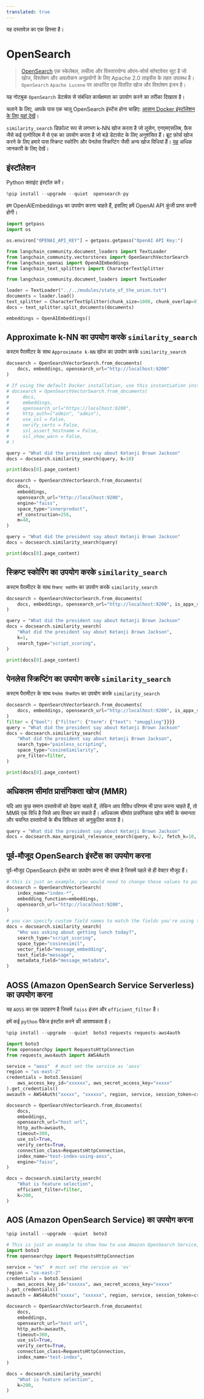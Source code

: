 ```yaml
---
translated: true
---
```


यह दस्तावेज़ का एक हिस्सा है।

# OpenSearch

> [OpenSearch](https://opensearch.org/) एक स्केलेबल, लचीला और विस्तारयोग्य ओपन-सोर्स सॉफ्टवेयर सूट है जो खोज, विश्लेषण और अवलोकन अनुप्रयोगों के लिए Apache 2.0 लाइसेंस के तहत उपलब्ध है। `OpenSearch` `Apache Lucene` पर आधारित एक वितरित खोज और विश्लेषण इंजन है।

यह नोटबुक `OpenSearch` डेटाबेस से संबंधित कार्यक्षमता का उपयोग करने का तरीका दिखाता है।

चलाने के लिए, आपके पास एक चालू OpenSearch इंस्टेंस होना चाहिए: [आसान Docker इंस्टॉलेशन के लिए यहां देखें](https://hub.docker.com/r/opensearchproject/opensearch)।

`similarity_search` डिफ़ॉल्ट रूप से लगभग k-NN खोज करता है जो लुसेन, एनएमएसलिब, फ़ैस जैसे कई एल्गोरिदम में से एक का उपयोग करता है जो बड़े डेटासेट के लिए अनुशंसित हैं। ब्रूट फ़ोर्स खोज करने के लिए हमारे पास स्क्रिप्ट स्कोरिंग और पेनलेस स्क्रिप्टिंग जैसी अन्य खोज विधियां हैं।
[यह](https://opensearch.org/docs/latest/search-plugins/knn/index/) अधिक जानकारी के लिए देखें।

## इंस्टॉलेशन

Python क्लाइंट इंस्टॉल करें।

```python
%pip install --upgrade --quiet  opensearch-py
```

हम OpenAIEmbeddings का उपयोग करना चाहते हैं, इसलिए हमें OpenAI API कुंजी प्राप्त करनी होगी।

```python
import getpass
import os

os.environ["OPENAI_API_KEY"] = getpass.getpass("OpenAI API Key:")
```

```python
from langchain_community.document_loaders import TextLoader
from langchain_community.vectorstores import OpenSearchVectorSearch
from langchain_openai import OpenAIEmbeddings
from langchain_text_splitters import CharacterTextSplitter
```

```python
from langchain_community.document_loaders import TextLoader

loader = TextLoader("../../modules/state_of_the_union.txt")
documents = loader.load()
text_splitter = CharacterTextSplitter(chunk_size=1000, chunk_overlap=0)
docs = text_splitter.split_documents(documents)

embeddings = OpenAIEmbeddings()
```

## Approximate k-NN का उपयोग करके `similarity_search`

कस्टम पैरामीटर के साथ `Approximate k-NN` खोज का उपयोग करके `similarity_search`

```python
docsearch = OpenSearchVectorSearch.from_documents(
    docs, embeddings, opensearch_url="http://localhost:9200"
)

# If using the default Docker installation, use this instantiation instead:
# docsearch = OpenSearchVectorSearch.from_documents(
#     docs,
#     embeddings,
#     opensearch_url="https://localhost:9200",
#     http_auth=("admin", "admin"),
#     use_ssl = False,
#     verify_certs = False,
#     ssl_assert_hostname = False,
#     ssl_show_warn = False,
# )
```

```python
query = "What did the president say about Ketanji Brown Jackson"
docs = docsearch.similarity_search(query, k=10)
```

```python
print(docs[0].page_content)
```

```python
docsearch = OpenSearchVectorSearch.from_documents(
    docs,
    embeddings,
    opensearch_url="http://localhost:9200",
    engine="faiss",
    space_type="innerproduct",
    ef_construction=256,
    m=48,
)

query = "What did the president say about Ketanji Brown Jackson"
docs = docsearch.similarity_search(query)
```

```python
print(docs[0].page_content)
```

## स्क्रिप्ट स्कोरिंग का उपयोग करके `similarity_search`

कस्टम पैरामीटर के साथ `स्क्रिप्ट स्कोरिंग` का उपयोग करके `similarity_search`

```python
docsearch = OpenSearchVectorSearch.from_documents(
    docs, embeddings, opensearch_url="http://localhost:9200", is_appx_search=False
)

query = "What did the president say about Ketanji Brown Jackson"
docs = docsearch.similarity_search(
    "What did the president say about Ketanji Brown Jackson",
    k=1,
    search_type="script_scoring",
)
```

```python
print(docs[0].page_content)
```

## पेनलेस स्क्रिप्टिंग का उपयोग करके `similarity_search`

कस्टम पैरामीटर के साथ `पेनलेस स्क्रिप्टिंग` का उपयोग करके `similarity_search`

```python
docsearch = OpenSearchVectorSearch.from_documents(
    docs, embeddings, opensearch_url="http://localhost:9200", is_appx_search=False
)
filter = {"bool": {"filter": {"term": {"text": "smuggling"}}}}
query = "What did the president say about Ketanji Brown Jackson"
docs = docsearch.similarity_search(
    "What did the president say about Ketanji Brown Jackson",
    search_type="painless_scripting",
    space_type="cosineSimilarity",
    pre_filter=filter,
)
```

```python
print(docs[0].page_content)
```

## अधिकतम सीमांत प्रासंगिकता खोज (MMR)

यदि आप कुछ समान दस्तावेजों को देखना चाहते हैं, लेकिन आप विविध परिणाम भी प्राप्त करना चाहते हैं, तो MMR एक विधि है जिसे आप विचार कर सकते हैं। अधिकतम सीमांत प्रासंगिकता खोज क्वेरी के समानता और चयनित दस्तावेजों के बीच विविधता को अनुकूलित करता है।

```python
query = "What did the president say about Ketanji Brown Jackson"
docs = docsearch.max_marginal_relevance_search(query, k=2, fetch_k=10, lambda_param=0.5)
```

## पूर्व-मौजूद OpenSearch इंस्टेंस का उपयोग करना

पूर्व-मौजूद OpenSearch इंस्टेंस का उपयोग करना भी संभव है जिसमें पहले से ही वेक्टर मौजूद हैं।

```python
# this is just an example, you would need to change these values to point to another opensearch instance
docsearch = OpenSearchVectorSearch(
    index_name="index-*",
    embedding_function=embeddings,
    opensearch_url="http://localhost:9200",
)

# you can specify custom field names to match the fields you're using to store your embedding, document text value, and metadata
docs = docsearch.similarity_search(
    "Who was asking about getting lunch today?",
    search_type="script_scoring",
    space_type="cosinesimil",
    vector_field="message_embedding",
    text_field="message",
    metadata_field="message_metadata",
)
```

## AOSS (Amazon OpenSearch Service Serverless) का उपयोग करना

यह `AOSS` का एक उदाहरण है जिसमें `faiss` इंजन और `efficient_filter` है।

हमें कई `python` पैकेज इंस्टॉल करने की आवश्यकता है।

```python
%pip install --upgrade --quiet  boto3 requests requests-aws4auth
```

```python
import boto3
from opensearchpy import RequestsHttpConnection
from requests_aws4auth import AWS4Auth

service = "aoss"  # must set the service as 'aoss'
region = "us-east-2"
credentials = boto3.Session(
    aws_access_key_id="xxxxxx", aws_secret_access_key="xxxxx"
).get_credentials()
awsauth = AWS4Auth("xxxxx", "xxxxxx", region, service, session_token=credentials.token)

docsearch = OpenSearchVectorSearch.from_documents(
    docs,
    embeddings,
    opensearch_url="host url",
    http_auth=awsauth,
    timeout=300,
    use_ssl=True,
    verify_certs=True,
    connection_class=RequestsHttpConnection,
    index_name="test-index-using-aoss",
    engine="faiss",
)

docs = docsearch.similarity_search(
    "What is feature selection",
    efficient_filter=filter,
    k=200,
)
```

## AOS (Amazon OpenSearch Service) का उपयोग करना

```python
%pip install --upgrade --quiet  boto3
```

```python
# This is just an example to show how to use Amazon OpenSearch Service, you need to set proper values.
import boto3
from opensearchpy import RequestsHttpConnection

service = "es"  # must set the service as 'es'
region = "us-east-2"
credentials = boto3.Session(
    aws_access_key_id="xxxxxx", aws_secret_access_key="xxxxx"
).get_credentials()
awsauth = AWS4Auth("xxxxx", "xxxxxx", region, service, session_token=credentials.token)

docsearch = OpenSearchVectorSearch.from_documents(
    docs,
    embeddings,
    opensearch_url="host url",
    http_auth=awsauth,
    timeout=300,
    use_ssl=True,
    verify_certs=True,
    connection_class=RequestsHttpConnection,
    index_name="test-index",
)

docs = docsearch.similarity_search(
    "What is feature selection",
    k=200,
)
```
